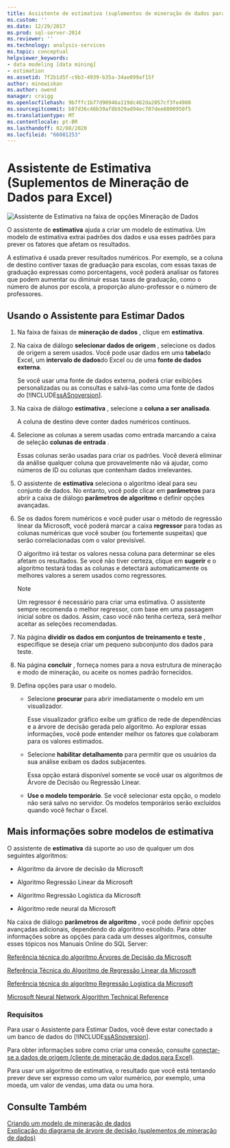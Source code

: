 ```yaml
---
title: Assistente de estimativa (suplementos de mineração de dados para Excel) | Microsoft Docs
ms.custom: ''
ms.date: 12/29/2017
ms.prod: sql-server-2014
ms.reviewer: ''
ms.technology: analysis-services
ms.topic: conceptual
helpviewer_keywords:
- data modeling [data mining]
- estimation
ms.assetid: 7f2b1d5f-c9b3-4939-b35a-34ae099af15f
author: minewiskan
ms.author: owend
manager: craigg
ms.openlocfilehash: 9b7ffc1b77d90946a119dc462da2057cf3fe4988
ms.sourcegitcommit: b87d36c46b39af8b929ad94ec707dee8800950f5
ms.translationtype: MT
ms.contentlocale: pt-BR
ms.lasthandoff: 02/08/2020
ms.locfileid: "66081253"
---
```

# <a name="estimate-wizard-data-mining-add-ins-for-excel"></a>Assistente de Estimativa (Suplementos de Mineração de Dados para Excel)
  ![Assistente de Estimativa na faixa de opções Mineração de Dados](media/dmc-estimate.gif "Assistente de Estimativa na faixa de opções Mineração de Dados")  
  
 O assistente de **estimativa** ajuda a criar um modelo de estimativa. Um modelo de estimativa extrai padrões dos dados e usa esses padrões para prever os fatores que afetam os resultados.  
  
 A estimativa é usada prever resultados numéricos. Por exemplo, se a coluna de destino contiver taxas de graduação para escolas, com essas taxas de graduação expressas como porcentagens, você poderá analisar os fatores que podem aumentar ou diminuir essas taxas de graduação, como o número de alunos por escola, a proporção aluno-professor e o número de professores.  
  
## <a name="using-the-estimate-data-wizard"></a>Usando o Assistente para Estimar Dados  
  
1.  Na faixa de faixas de **mineração de dados** , clique em **estimativa**.  
  
2.  Na caixa de diálogo **selecionar dados de origem** , selecione os dados de origem a serem usados. Você pode usar dados em uma **tabela**do Excel, um **intervalo de dados**do Excel ou de uma **fonte de dados externa**.  
  
     Se você usar uma fonte de dados externa, poderá criar exibições personalizadas ou as consultas e salvá-las como uma fonte de dados do [!INCLUDE[ssASnoversion](../includes/ssasnoversion-md.md)].  
  
3.  Na caixa de diálogo **estimativa** , selecione a **coluna a ser analisada**.  
  
     A coluna de destino deve conter dados numéricos contínuos.  
  
4.  Selecione as colunas a serem usadas como entrada marcando a caixa de seleção **colunas de entrada** .  
  
     Essas colunas serão usadas para criar os padrões. Você deverá eliminar da análise qualquer coluna que provavelmente não vá ajudar, como números de ID ou colunas que contenham dados irrelevantes.  
  
5.  O assistente de **estimativa** seleciona o algoritmo ideal para seu conjunto de dados. No entanto, você pode clicar em **parâmetros** para abrir a caixa de diálogo **parâmetros de algoritmo** e definir opções avançadas.  
  
6.  Se os dados forem numéricos e você puder usar o método de regressão linear da Microsoft, você poderá marcar a caixa **regressor** para todas as colunas numéricas que você souber (ou fortemente suspeitas) que serão correlacionadas com o valor previsível.  
  
     O algoritmo irá testar os valores nessa coluna para determinar se eles afetam os resultados. Se você não tiver certeza, clique em **sugerir** e o algoritmo testará todas as colunas e detectará automaticamente os melhores valores a serem usados como regressores.  
  
    > [!NOTE]  
    >  Um regressor é necessário para criar uma estimativa. O assistente sempre recomenda o melhor regressor, com base em uma passagem inicial sobre os dados. Assim, caso você não tenha certeza, será melhor aceitar as seleções recomendadas.  
  
7.  Na página **dividir os dados em conjuntos de treinamento e teste** , especifique se deseja criar um pequeno subconjunto dos dados para teste.  
  
8.  Na página **concluir** , forneça nomes para a nova estrutura de mineração e modo de mineração, ou aceite os nomes padrão fornecidos.  
  
9. Defina opções para usar o modelo.  
  
    -   Selecione **procurar** para abrir imediatamente o modelo em um visualizador.  
  
         Esse visualizador gráfico exibe um gráfico de rede de dependências e a árvore de decisão gerada pelo algoritmo. Ao explorar essas informações, você pode entender melhor os fatores que colaboram para os valores estimados.  
  
    -   Selecione **habilitar detalhamento** para permitir que os usuários da sua análise exibam os dados subjacentes.  
  
         Essa opção estará disponível somente se você usar os algoritmos de Árvore de Decisão ou Regressão Linear.  
  
    -   **Use o modelo temporário**. Se você selecionar esta opção, o modelo não será salvo no servidor. Os modelos temporários serão excluídos quando você fechar o Excel.  
  
## <a name="more-about-estimation-models"></a>Mais informações sobre modelos de estimativa  
 O assistente de **estimativa** dá suporte ao uso de qualquer um dos seguintes algoritmos:  
  
-   Algoritmo da árvore de decisão da Microsoft  
  
-   Algoritmo Regressão Linear da Microsoft  
  
-   Algoritmo Regressão Logística da Microsoft  
  
-   Algoritmo rede neural da Microsoft  
  
 Na caixa de diálogo **parâmetros de algoritmo** , você pode definir opções avançadas adicionais, dependendo do algoritmo escolhido. Para obter informações sobre as opções para cada um desses algoritmos, consulte esses tópicos nos Manuais Online do SQL Server:  
  
 [Referência técnica do algoritmo Árvores de Decisão da Microsoft](data-mining/microsoft-decision-trees-algorithm-technical-reference.md)  
  
 [Referência Técnica do Algoritmo de Regressão Linear da Microsoft](data-mining/microsoft-linear-regression-algorithm-technical-reference.md)  
  
 [Referência técnica do algoritmo Regressão Logística da Microsoft](data-mining/microsoft-logistic-regression-algorithm-technical-reference.md)  
  
 [Microsoft Neural Network Algorithm Technical Reference](data-mining/microsoft-neural-network-algorithm-technical-reference.md)  
  
### <a name="requirements"></a>Requisitos  
 Para usar o Assistente para Estimar Dados, você deve estar conectado a um banco de dados do [!INCLUDE[ssASnoversion](../includes/ssasnoversion-md.md)].  
  
 Para obter informações sobre como criar uma conexão, consulte [conectar-se a dados de origem &#40;cliente de mineração de dados para Excel&#41;](connect-to-source-data-data-mining-client-for-excel.md).  
  
 Para usar um algoritmo de estimativa, o resultado que você está tentando prever deve ser expresso como um valor numérico, por exemplo, uma moeda, um valor de vendas, uma data ou uma hora.  
  
## <a name="see-also"></a>Consulte Também  
 [Criando um modelo de mineração de dados](creating-a-data-mining-model.md)   
 [Explicação do diagrama de árvore de decisão &#40;suplementos de mineração de dados&#41;](decision-tree-diagram-walkthrough-data-mining-add-ins.md)  
  
  
